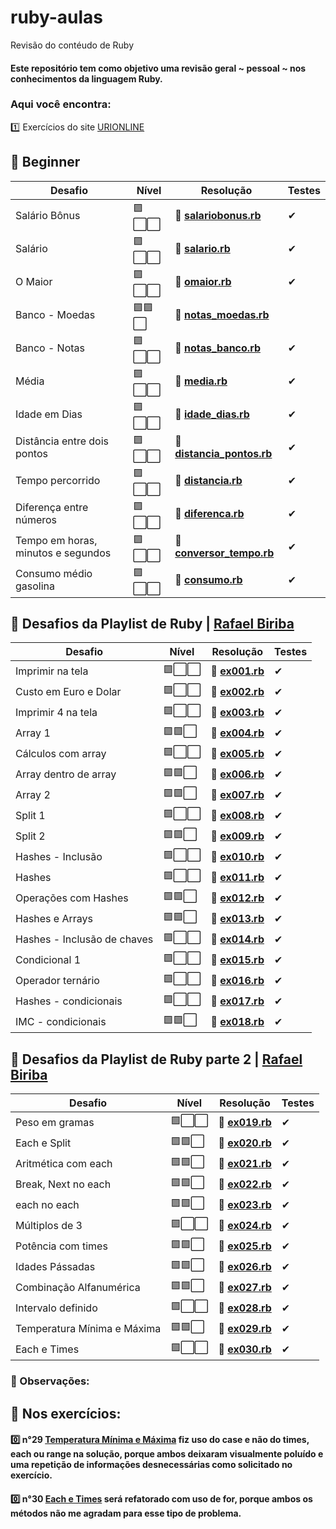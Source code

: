 # ruby-aulas
Revisão do contéudo de Ruby

#### Este repositório tem como objetivo uma revisão geral ~ pessoal ~ nos conhecimentos da linguagem Ruby.

### Aqui você encontra:
:one: Exercícios do site [URIONLINE](https://www.urionlinejudge.com.br/judge/en/problems/index/1)

## 🔸 Beginner
|  Desafio  | Nível  | Resolução  | Testes |
|-----------|--------|-----|------------|
| Salário Bônus | 🟪⬜⬜   |🏅 [**salariobonus.rb**](https://github.com/SrtaPoe/ruby-aulas/blob/main/beginner/salariobonus.rb) | ✔ 
| Salário    | 🟪⬜⬜  |🏅 [**salario.rb**](https://github.com/SrtaPoe/ruby-aulas/blob/main/beginner/salario.rb) | ✔ 
| O Maior                  | 🟪⬜⬜  |🏅 [**omaior.rb**](https://github.com/SrtaPoe/ruby-aulas/blob/main/beginner/omaior.rb) | ✔ 
| Banco - Moedas | 🟪🟪⬜   |🏅 [**notas_moedas.rb**](https://github.com/SrtaPoe/ruby-aulas/blob/main/beginner/notas_moedas.rb) 
| Banco - Notas   | 🟪⬜⬜  |🏅 [**notas_banco.rb**](https://github.com/SrtaPoe/ruby-aulas/blob/main/beginner/notas_banco.rb) | ✔ 
| Média                | 🟪⬜⬜  |🏅 [**media.rb**](https://github.com/SrtaPoe/ruby-aulas/blob/main/beginner/media.rb) | ✔ 
| Idade em Dias | 🟪⬜⬜   |🏅 [**idade_dias.rb**](https://github.com/SrtaPoe/ruby-aulas/blob/main/beginner/idade_dias.rb) | ✔ 
| Distância entre dois pontos   | 🟪⬜⬜  |🏅 [**distancia_pontos.rb**](https://github.com/SrtaPoe/ruby-aulas/blob/main/beginner/distancia_pontos.rb) | ✔ 
| Tempo percorrido       | 🟪⬜⬜  |🏅 [**distancia.rb**](https://github.com/SrtaPoe/ruby-aulas/blob/main/beginner/distancia.rb) | ✔ 
| Diferença entre números | 🟪⬜⬜   |🏅 [**diferenca.rb**](https://github.com/SrtaPoe/ruby-aulas/blob/main/beginner/diferenca.rb) | ✔ 
| Tempo em horas, minutos e segundos  | 🟪⬜⬜  |🏅 [**conversor_tempo.rb**](https://github.com/SrtaPoe/ruby-aulas/blob/main/beginner/conversor_tempo.rb) | ✔ 
| Consumo médio gasolina     | 🟪⬜⬜  |🏅 [**consumo.rb**](https://github.com/SrtaPoe/ruby-aulas/blob/main/beginner/consumo.rb) | ✔ 

## 🔸 Desafios da Playlist de Ruby | [Rafael Biriba](https://www.youtube.com/watch?v=ycOHA710R1I&list=PLS2fc6xC9lt0D5ksSs-30Cz8qLpl7b43H&index=12&ab_channel=RafaelBiriba)
|  Desafio  | Nível  | Resolução  | Testes |
|-----------|--------|-----|------------|
| Imprimir na tela | 🟪⬜⬜   |🏅 [**ex001.rb**](https://github.com/SrtaPoe/ruby-aulas/blob/main/exercices-rafaelbiriba/ex001.rb) | ✔ 
| Custo em Euro e Dolar   | 🟪⬜⬜  |🏅 [**ex002.rb**](https://github.com/SrtaPoe/ruby-aulas/blob/main/exercices-rafaelbiriba/ex002.rb) | ✔ 
| Imprimir 4 na tela           | 🟪⬜⬜  |🏅 [**ex003.rb**](https://github.com/SrtaPoe/ruby-aulas/blob/main/exercices-rafaelbiriba/ex003.rb) | ✔ 
| Array 1 | 🟪🟪⬜   |🏅 [**ex004.rb**](https://github.com/SrtaPoe/ruby-aulas/blob/main/exercices-rafaelbiriba/ex004.rb) | ✔ 
| Cálculos com array   | 🟪⬜⬜  |🏅 [**ex005.rb**](https://github.com/SrtaPoe/ruby-aulas/blob/main/exercices-rafaelbiriba/ex005.rb) | ✔ 
| Array dentro de array          | 🟪🟪⬜  |🏅 [**ex006.rb**](https://github.com/SrtaPoe/ruby-aulas/blob/main/exercices-rafaelbiriba/ex006.rb) | ✔ 
| Array 2 | 🟪🟪⬜   |🏅 [**ex007.rb**](https://github.com/SrtaPoe/ruby-aulas/blob/main/exercices-rafaelbiriba/ex007.rb) | ✔ 
| Split  1 | 🟪⬜⬜  |🏅 [**ex008.rb**](https://github.com/SrtaPoe/ruby-aulas/blob/main/exercices-rafaelbiriba/ex008.rb) | ✔ 
| Split 2      | 🟪🟪⬜  |🏅 [**ex009.rb**](https://github.com/SrtaPoe/ruby-aulas/blob/main/exercices-rafaelbiriba/ex009.rb) | ✔ 
| Hashes - Inclusão | 🟪⬜⬜   |🏅 [**ex010.rb**](https://github.com/SrtaPoe/ruby-aulas/blob/main/exercices-rafaelbiriba/ex010.rb) | ✔ 
| Hashes  | 🟪⬜⬜  |🏅 [**ex011.rb**](https://github.com/SrtaPoe/ruby-aulas/blob/main/exercices-rafaelbiriba/ex011.rb) | ✔ 
| Operações com Hashes     | 🟪🟪⬜  |🏅 [**ex012.rb**](https://github.com/SrtaPoe/ruby-aulas/blob/main/exercices-rafaelbiriba/ex012.rb) | ✔ 
| Hashes e Arrays    | 🟪🟪⬜  |🏅 [**ex013.rb**](https://github.com/SrtaPoe/ruby-aulas/blob/main/exercices-rafaelbiriba/ex013.rb) | ✔ 
| Hashes - Inclusão de chaves | 🟪⬜⬜   |🏅 [**ex014.rb**](https://github.com/SrtaPoe/ruby-aulas/blob/main/exercices-rafaelbiriba/ex014.rb) | ✔ 
| Condicional 1  | 🟪⬜⬜  |🏅 [**ex015.rb**](https://github.com/SrtaPoe/ruby-aulas/blob/main/exercices-rafaelbiriba/ex015.rb) | ✔ 
| Operador ternário     | 🟪⬜⬜  |🏅 [**ex016.rb**](https://github.com/SrtaPoe/ruby-aulas/blob/main/exercices-rafaelbiriba/ex016.rb) | ✔ 
| Hashes - condicionais | 🟪⬜⬜   |🏅 [**ex017.rb**](https://github.com/SrtaPoe/ruby-aulas/blob/main/exercices-rafaelbiriba/ex017.rb) | ✔ 
| IMC - condicionais | 🟪🟪⬜  |🏅 [**ex018.rb**](https://github.com/SrtaPoe/ruby-aulas/blob/main/exercices-rafaelbiriba/ex018.rb) | ✔ 

## 🔸 Desafios da Playlist de Ruby parte 2 | [Rafael Biriba](https://www.youtube.com/watch?v=ycOHA710R1I&list=PLS2fc6xC9lt0D5ksSs-30Cz8qLpl7b43H&index=12&ab_channel=RafaelBiriba)

|  Desafio  | Nível  | Resolução  | Testes |
|-----------|--------|-----|------------|
| Peso em gramas | 🟪⬜⬜   |🏅 [**ex019.rb**](https://github.com/SrtaPoe/ruby-aulas/blob/main/exercices-rafaelbiriba/ex019.rb) | ✔ 
| Each e Split  | 🟪🟪⬜  |🏅 [**ex020.rb**](https://github.com/SrtaPoe/ruby-aulas/blob/main/exercices-rafaelbiriba/ex020.rb) | ✔ 
| Aritmética com each           | 🟪🟪⬜  |🏅 [**ex021.rb**](https://github.com/SrtaPoe/ruby-aulas/blob/main/exercices-rafaelbiriba/ex021.rb) | ✔ 
| Break, Next no each | 🟪🟪⬜   |🏅 [**ex022.rb**](https://github.com/SrtaPoe/ruby-aulas/blob/main/exercices-rafaelbiriba/ex022.rb) | ✔ 
| each no each | 🟪🟪⬜   |🏅 [**ex023.rb**](https://github.com/SrtaPoe/ruby-aulas/blob/main/exercices-rafaelbiriba/ex023.rb) | ✔ 
| Múltiplos de 3 | 🟪⬜⬜   |🏅 [**ex024.rb**](https://github.com/SrtaPoe/ruby-aulas/blob/main/exercices-rafaelbiriba/ex024.rb) | ✔ 
| Potência com times  | 🟪🟪⬜  |🏅 [**ex025.rb**](https://github.com/SrtaPoe/ruby-aulas/blob/main/exercices-rafaelbiriba/ex025.rb) | ✔ 
| Idades Pássadas           | 🟪🟪⬜  |🏅 [**ex026.rb**](https://github.com/SrtaPoe/ruby-aulas/blob/main/exercices-rafaelbiriba/ex026.rb) | ✔ 
| Combinação Alfanumérica | 🟪🟪⬜   |🏅 [**ex027.rb**](https://github.com/SrtaPoe/ruby-aulas/blob/main/exercices-rafaelbiriba/ex027.rb) | ✔ 
| Intervalo definido | 🟪⬜⬜   |🏅 [**ex028.rb**](https://github.com/SrtaPoe/ruby-aulas/blob/main/exercices-rafaelbiriba/ex028.rb) | ✔
| Temperatura Mínima e Máxima | 🟪🟪⬜   |🏅 [**ex029.rb**](https://github.com/SrtaPoe/ruby-aulas/blob/main/exercices-rafaelbiriba/ex029.rb)| ✔ 
| Each e Times | 🟪⬜⬜   |🏅 [**ex030.rb**](https://github.com/SrtaPoe/ruby-aulas/blob/main/exercices-rafaelbiriba/ex030.rb) | ✔


### 🔺 Observações:

## 🔽 Nos exercícios:

#### 0️⃣ n°29 [Temperatura Mínima e Máxima](https://github.com/SrtaPoe/ruby-aulas/blob/main/exercices-rafaelbiriba/ex029.rb) fiz uso do case e não do times, each ou range na solução, porque ambos deixaram visualmente poluído e uma repetição de informações desnecessárias como solicitado no exercício.
#### 0️⃣ n°30 [Each e Times](https://github.com/SrtaPoe/ruby-aulas/blob/main/exercices-rafaelbiriba/ex030.rb) será refatorado com uso de for, porque ambos os métodos não me agradam para esse tipo de problema.
